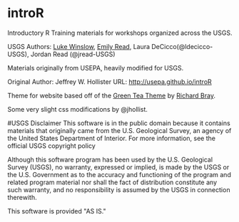 introR
======

Introductory R Training materials for workshops organized across the USGS. 

USGS Authors: [Luke Winslow](@lwinslow), [Emily Read](@eread-USGS), Laura DeCicco(@ldecicco-USGS), Jordan Read (@jread-USGS)

Materials originally from USEPA, heavily modified for USGS. 

Original Author: Jeffrey W. Hollister
URL: http://usepa.github.io/introR

Theme for website based off of the [Green Tea Theme](http://jekyllthemes.org/themes/green-tea/) by [Richard Bray](http://richbray.me/frap/).  

Some very slight css modifications by @jhollist.

#USGS Disclaimer
This software is in the public domain because it contains materials that originally came from the U.S. Geological Survey, an agency of the United States Department of Interior. For more information, see the official USGS copyright policy

Although this software program has been used by the U.S. Geological Survey (USGS), no warranty, expressed or implied, is made by the USGS or the U.S. Government as to the accuracy and functioning of the program and related program material nor shall the fact of distribution constitute any such warranty, and no responsibility is assumed by the USGS in connection therewith.

This software is provided "AS IS."